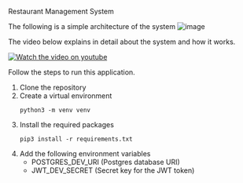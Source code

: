 Restaurant Management System

The following is a simple architecture of the system
![image](https://github.com/user-attachments/assets/ec3b957c-8022-449a-be84-48ba606aa6a4)


The video below explains in detail about the system and how it works.

[![Watch the video on youtube](https://i9.ytimg.com/vi_webp/nfxVt-8JdW0/mq3.webp?sqp=CKyu-bsG-oaymwEmCMACELQB8quKqQMa8AEB-AH-CYAC0AWKAgwIABABGBQgJSh_MA8=&rs=AOn4CLCT3jFMKUy-oHC93vBlLYUR62PdXg)](https://youtu.be/nfxVt-8JdW0)


Follow the steps to run this application.
1. Clone the repository
2. Create a virtual environment
   ```
   python3 -m venv venv
   ```
3. Install the required packages
   ```
   pip3 install -r requirements.txt
   ```
4. Add the following environment variables
   - POSTGRES_DEV_URI (Postgres database URI)
   - JWT_DEV_SECRET (Secret key for the JWT token) 


